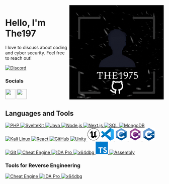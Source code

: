 <img src="https://github.com/The1975z/Project/blob/main/X.gif" min-width="300px" max-width="300px" width="300px" align="right" alt="The1975Logo">

# Hello, I'm The197

I love to discuss about coding and cyber security. Feel free to reach out!

[![Discord](https://img.shields.io/badge/Discord-%235865F2.svg?style=for-the-badge&logo=discord&logoColor=white)](https://discord.gg/Tv9rNtFGyR)
### Socials

<p align="left"> <a href="https://discord.com/users/;The1975" target="_blank" rel="noreferrer"><img src="https://raw.githubusercontent.com/danielcranney/readme-generator/main/public/icons/socials/discord.svg" width="32" height="32" /></a> <a href="https://github.com/The1975z" target="_blank" rel="noreferrer"><img src="https://raw.githubusercontent.com/danielcranney/readme-generator/main/public/icons/socials/github.svg" width="32" height="32" /></a></p>

## Languages and Tools

<p>
  <a href="https://www.php.net" target="_blank">
    <img src="https://www.vectorlogo.zone/logos/php/php-icon.svg" alt="PHP" width="40" height="40"/>
  </a>
  <a href="https://svelte.dev" target="_blank">
    <img src="https://upload.wikimedia.org/wikipedia/commons/1/1b/Svelte_Logo.svg" alt="SvelteKit" width="40" height="40"/>
  </a>
  <a href="https://www.oracle.com/java/" target="_blank">
    <img src="https://www.vectorlogo.zone/logos/java/java-icon.svg" alt="Java" width="40" height="40"/>
  </a>
  <a href="https://nodejs.org/" target="_blank">
    <img src="https://www.vectorlogo.zone/logos/nodejs/nodejs-icon.svg" alt="Node.js" width="40" height="40"/>
  </a>
  <a href="https://nextjs.org" target="_blank">
    <img src="https://cdn.worldvectorlogo.com/logos/next-js.svg" alt="Next.js" width="40" height="40"/>
  </a>
  <a href="https://www.mysql.com" target="_blank">
    <img src="https://www.vectorlogo.zone/logos/mysql/mysql-icon.svg" alt="SQL" width="40" height="40"/>
  </a>
  <a href="https://www.mongodb.com" target="_blank">
    <img src="https://www.vectorlogo.zone/logos/mongodb/mongodb-icon.svg" alt="MongoDB" width="40" height="40"/>
  </a>
  <a href="https://www.kali.org/" target="_blank">
    <img src="https://seeklogo.com/images/K/kali-linux-logo-AED181186E-seeklogo.com.png" alt="Kali Linux" width="40" height="40"/>
  </a>
  <a href="https://reactjs.org" target="_blank">
    <img src="https://www.vectorlogo.zone/logos/reactjs/reactjs-icon.svg" alt="React" width="40" height="40"/>
  </a>
  <a href="https://github.com/" target="_blank">
    <img src="https://www.vectorlogo.zone/logos/github/github-icon.svg" alt="GitHub" width="40" height="40"/>
  </a>
  <a href="https://unity.com/" target="_blank">
    <img src="https://www.vectorlogo.zone/logos/unity3d/unity3d-icon.svg" alt="Unity" width="40" height="40"/>
  </a>
  <a href="https://www.unrealengine.com" target="_blank">
    <img src="https://raw.githubusercontent.com/devicons/devicon/master/icons/unrealengine/unrealengine-original.svg" alt="Unreal Engine" width="40" height="40"/>
  </a> 
  <a href="https://code.visualstudio.com/" target="_blank">
    <img src="https://raw.githubusercontent.com/github/explore/80688e429a7d4ef2fca1e82350fe8e3517d3494d/topics/visual-studio-code/visual-studio-code.png" alt="VS Code" width="40" height="40"/>
  </a> 
  <a href="https://www.cprogramming.com/" target="_blank">
    <img src="https://raw.githubusercontent.com/devicons/devicon/master/icons/c/c-original.svg" alt="C" width="40" height="40"/>
  </a> 
  <a href="" target="_blank">
    <img src="https://raw.githubusercontent.com/devicons/devicon/master/icons/csharp/csharp-original.svg" alt="C#" width="40" height="40"/>
  </a> 
  <a href="https://isocpp.org/" target="_blank">
    <img src="https://raw.githubusercontent.com/devicons/devicon/master/icons/cplusplus/cplusplus-original.svg" alt="C++" width="40" height="40"/>
  </a>
  <a href="https://git-scm.com/" target="_blank">
    <img src="https://www.vectorlogo.zone/logos/git-scm/git-scm-icon.svg" alt="Git" width="40" height="40"/>
  </a> 
  <a href="https://www.cheatengine.org" target="_blank">
    <img src="https://upload.wikimedia.org/wikipedia/commons/b/be/Cheat_Engine.png" alt="Cheat Engine" width="40" height="40"/>
  </a> 
  <a href="https://hex-rays.com/ida-pro/" target="_blank">
    <img src="https://hex-rays.com/beta-program/ida-pro.png" alt="IDA Pro" width="40" height="40"/>
  </a>
  <a href="https://x64dbg.com/#start" target="_blank">
    <img src="https://www.onworks.net/imagescropped/x64dbgicon.png_3.webp" alt="x64dbg" width="40" height="40"/>
  </a>
  <a href="https://www.typescriptlang.org/" target="_blank">
    <img src="https://raw.githubusercontent.com/devicons/devicon/master/icons/typescript/typescript-original.svg" alt="TypeScript" width="40" height="40"/>
  </a>
  <a href="https://en.wikipedia.org/wiki/Assembly_language" target="_blank">
    <img src="https://upload.wikimedia.org/wikipedia/commons/thumb/4/48/Netwide_Assembler.svg/1200px-Netwide_Assembler.svg.png" alt="Assembly" width="40" height="40"/>
  </a>
</p>

### Tools for Reverse Engineering

<p>
  <a href="https://www.cheatengine.org" target="_blank">
    <img src="https://upload.wikimedia.org/wikipedia/commons/b/be/Cheat_Engine.png" alt="Cheat Engine" width="40" height="40"/>
  </a> 
  <a href="https://hex-rays.com/ida-pro/" target="_blank">
    <img src="https://hex-rays.com/beta-program/ida-pro.png" alt="IDA Pro" width="40" height="40"/>
  </a>
  <a href="https://x64dbg.com/#start" target="_blank">
    <img src="https://www.onworks.net/imagescropped/x64dbgicon.png_3.webp" alt="x64dbg" width="40" height="40"/>
  </a>
</p>
